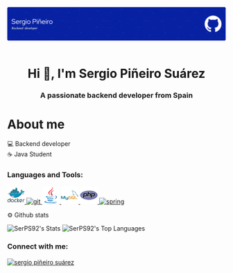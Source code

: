 <div>
  <img src="github-header-image (4).png">
</div><br>

<h1 align="center">Hi 👋, I'm Sergio Piñeiro Suárez</h1>
<h3 align="center">A passionate backend developer from Spain</h3>

<div>
  <h1>About me</h1>
  💻 Backend developer <br>
  ☕️ Java Student <br>

 <h3 align="left">Languages and Tools:</h3>
<p align="left"> <a href="https://www.docker.com/" target="_blank" rel="noreferrer"> <img src="https://raw.githubusercontent.com/devicons/devicon/master/icons/docker/docker-original-wordmark.svg" alt="docker" width="40" height="40"/> </a> <a href="https://git-scm.com/" target="_blank" rel="noreferrer"> <img src="https://www.vectorlogo.zone/logos/git-scm/git-scm-icon.svg" alt="git" width="40" height="40"/> </a> <a href="https://www.java.com" target="_blank" rel="noreferrer"> <img src="https://raw.githubusercontent.com/devicons/devicon/master/icons/java/java-original.svg" alt="java" width="40" height="40"/> </a> <a href="https://www.mysql.com/" target="_blank" rel="noreferrer"> <img src="https://raw.githubusercontent.com/devicons/devicon/master/icons/mysql/mysql-original-wordmark.svg" alt="mysql" width="40" height="40"/> </a> <a href="https://www.php.net" target="_blank" rel="noreferrer"> <img src="https://raw.githubusercontent.com/devicons/devicon/master/icons/php/php-original.svg" alt="php" width="40" height="40"/> </a> <a href="https://spring.io/" target="_blank" rel="noreferrer"> <img src="https://www.vectorlogo.zone/logos/springio/springio-icon.svg" alt="spring" width="40" height="40"/> </a> </p> 

</div>

⚙️ Github stats <br>

![SerPS92's Stats](https://github-readme-stats.vercel.app/api?username=SerPS92&theme=vue-dark&show_icons=true&hide_border=true&count_private=true) ![SerPS92's Top Languages](https://github-readme-stats.vercel.app/api/top-langs/?username=SerPS92&theme=vue-dark&show_icons=true&hide_border=true&layout=compact)

<h3 align="left">Connect with me:</h3>
<p align="left">
<a href="https://es.linkedin.com/in/sergio-pi%C3%B1eiro-suarez" target="blank"><img align="center" src="https://raw.githubusercontent.com/rahuldkjain/github-profile-readme-generator/master/src/images/icons/Social/linked-in-alt.svg" alt="sergio piñeiro suárez" height="30" width="40" /></a>
</p>
